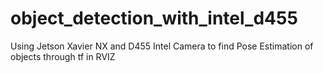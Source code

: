 # object_detection_with_intel_d455
Using Jetson Xavier NX and D455 Intel Camera to find Pose Estimation of objects through tf in RVIZ
